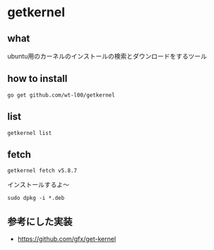 # getkernel

## what

ubuntu用のカーネルのインストールの検索とダウンロードをするツール

## how to install

``` 
go get github.com/wt-l00/getkernel
```

## list

```
getkernel list
```

## fetch

```
getkernel fetch v5.8.7
```

インストールするよ〜
```
sudo dpkg -i *.deb
```

## 参考にした実装

* https://github.com/gfx/get-kernel


